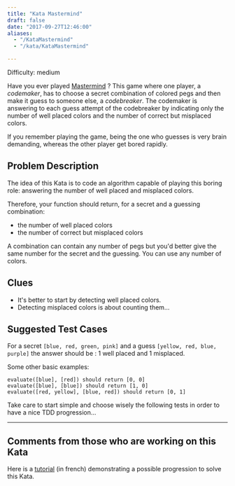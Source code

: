 ```yaml
---
title: "Kata Mastermind"
draft: false
date: "2017-09-27T12:46:00"
aliases:
  - "/KataMastermind"
  - "/kata/KataMastermind"

---
```

Difficulty: medium

Have you ever played
[Mastermind](https://en.wikipedia.org/wiki/Mastermind_(board_game)) ? This game
where one player, a _codemaker_, has to choose a secret combination of colored pegs
and then make it guess to someone else, a _codebreaker_.  The codemaker is
answering to each guess attempt of the codebreaker by indicating only the number of
well placed colors and the number of correct but misplaced colors.

If you remember playing the game, being the one who guesses is very brain
demanding, whereas the other player get bored rapidly.

## Problem Description

The idea of this Kata is to code an algorithm capable of playing this boring
role: answering the number of well placed and misplaced colors.

Therefore, your function should return, for a secret and a guessing combination:  

- the number of well placed colors
- the number of correct but misplaced colors

A combination can contain any number of pegs but you'd better give the same
number for the secret and the guessing. You can use any number of colors.

## Clues

* It's better to start by detecting well placed colors.
* Detecting misplaced colors is about counting them…

## Suggested Test Cases

For a secret `[blue, red, green, pink]` and a guess `[yellow, red, blue, purple]`
the answer should be : 1 well placed and 1 misplaced.

Some other basic examples:

    evaluate([blue], [red]) should return [0, 0]  
    evaluate([blue], [blue]) should return [1, 0]  
    evaluate([red, yellow], [blue, red]) should return [0, 1]  

Take care to start simple and choose wisely the following tests in order to
have a nice TDD progression…

------------------------------------------------------------------------

## Comments from those who are working on this Kata

Here is a [tutorial](https://sites.google.com/site/emmanuelgaillot/katas/) (in french) demonstrating a possible progression to solve this Kata.
